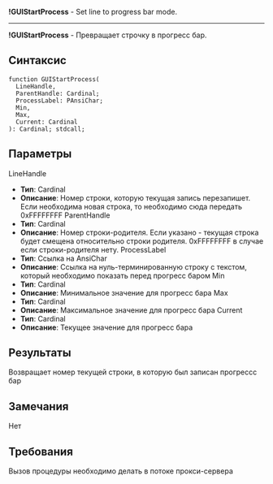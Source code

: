 **!GUIStartProcess** - Set line to progress bar mode.


---


**!GUIStartProcess** - Превращает строчку в прогресс бар.

## Синтаксис ##
```
function GUIStartProcess(
  LineHandle,
  ParentHandle: Cardinal;
  ProcessLabel: PAnsiChar;
  Min,
  Max,
  Current: Cardinal
): Cardinal; stdcall;
```
## Параметры ##
LineHandle
  * **Тип**: Cardinal
  * **Описание**: Номер строки, которую текущая запись перезапишет. Если необходима новая строка, то необходимо сюда передать 0xFFFFFFFF
ParentHandle
  * **Тип**: Cardinal
  * **Описание**: Номер строки-родителя. Если указано - текущая строка будет смещена относительно строки родителя. 0xFFFFFFFF в случае если строки-родителя нету.
ProcessLabel
  * **Тип**: Ссылка на AnsiChar
  * **Описание**: Ссылка на нуль-терминированную строку с текстом, который необходимо показать перед прогресс баром
Min
  * **Тип**: Cardinal
  * **Описание**: Минимальное значение для прогресс бара
Max
  * **Тип**: Cardinal
  * **Описание**: Максимальное значение для прогресс бара
Current
  * **Тип**: Cardinal
  * **Описание**: Текущее значение для прогресс бара
## Результаты ##
Возвращает номер текущей строки, в которую был записан прогрессс бар
## Замечания ##
Нет
## Требования ##
Вызов процедуры необходимо делать в потоке прокси-сервера